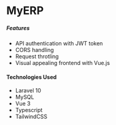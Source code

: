 # MyERP

##### Features

- API authentication with JWT token
- CORS handling
- Request throtling
- Visual appealing frontend with Vue.js

#### Technologies Used

- Laravel 10
- MySQL
- Vue 3
- Typescript
- TailwindCSS
